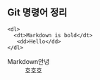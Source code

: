 ## Git 명령어 정리

```
<dl>
  <dt>Markdown is bold</dt>
   <dd>Hello</dd>
</dl>
```


<dl>
  <dt>Markdown안녕</dt>
  <dd>호호호</dd>
</dl>


  

